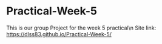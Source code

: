 # Practical-Week-5

This is our group Project for the week 5 practical\n
Site link: https://dlss83.github.io/Practical-Week-5/

